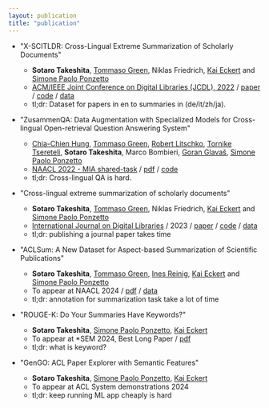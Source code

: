```yaml
---
layout: publication
title: "publication"
---
```


- "X-SCITLDR: Cross-Lingual Extreme Summarization of Scholarly Documents"
  - **Sotaro Takeshita**, [Tommaso Green](https://green-t.io/), Niklas Friedrich, [Kai Eckert](http://wiss.iuk.hdm-stuttgart.de/people/kai-eckert/) and [Simone Paolo Ponzetto](https://www.uni-mannheim.de/dws/people/professors/prof-dr-simone-paolo-ponzetto/)
  - [ACM/IEEE Joint Conference on Digital Libraries (JCDL), 2022](https://2022.jcdl.org/) / [paper](https://arxiv.org/abs/2205.15051) / [code](https://github.com/sobamchan/xscitldr) / [data](https://huggingface.co/datasets/umanlp/xscitldr)
  - tl;dr: Dataset for papers in en to summaries in (de/it/zh/ja).

- "ZusammenQA: Data Augmentation with Specialized Models for Cross-lingual Open-retrieval Question Answering System"
  - [Chia-Chien Hung](https://chiachienhung.github.io/), [Tommaso Green](https://green-t.io/), [Robert Litschko](https://rlitschk.github.io/), [Tornike Tsereteli](https://www.torniketsereteli.com/), **Sotaro Takeshita**, Marco Bombieri, [Goran Glavaš](https://sites.google.com/view/goranglavas), [Simone Paolo Ponzetto](https://www.uni-mannheim.de/dws/people/professors/prof-dr-simone-paolo-ponzetto/)
  - [NAACL 2022 - MIA shared-task](https://mia-workshop.github.io/index.html) / [pdf](https://arxiv.org/abs/2205.14981) / [code](https://github.com/umanlp/zusammenqa)
  - tl;dr: Cross-lingual QA is hard.

- "Cross-lingual extreme summarization of scholarly documents"
  - **Sotaro Takeshita**, [Tommaso Green](https://green-t.io/), Niklas Friedrich, [Kai Eckert](http://wiss.iuk.hdm-stuttgart.de/people/kai-eckert/) and [Simone Paolo Ponzetto](https://www.uni-mannheim.de/dws/people/professors/prof-dr-simone-paolo-ponzetto/)
  - [International Journal on Digital Libraries](https://www.springer.com/journal/799) / 2023 / [paper](https://link.springer.com/article/10.1007/s00799-023-00373-2) / [code](https://github.com/sobamchan/xscitldr) / [data](https://huggingface.co/datasets/umanlp/xscitldr)
  - tl;dr: publishing a journal paper takes time

- "ACLSum: A New Dataset for Aspect-based Summarization of Scientific Publications"
  - **Sotaro Takeshita**, [Tommaso Green](https://green-t.io/), [Ines Reinig](https://www.uni-mannheim.de/dws/people/researchers/phd-students/ines-reinig/), [Kai Eckert](http://wiss.iuk.hdm-stuttgart.de/people/kai-eckert/) and [Simone Paolo Ponzetto](https://www.uni-mannheim.de/dws/people/professors/prof-dr-simone-paolo-ponzetto/)
  - To appear at NAACL 2024 / [pdf](https://arxiv.org/abs/2403.05303) / [data](https://huggingface.co/datasets/sobamchan/aclsum)
  - tl;dr: annotation for summarization task take a lot of time

- "ROUGE-K: Do Your Summaries Have Keywords?"
  - **Sotaro Takeshita**, [Simone Paolo Ponzetto](https://www.uni-mannheim.de/dws/people/professors/prof-dr-simone-paolo-ponzetto/), [Kai Eckert](http://wiss.iuk.hdm-stuttgart.de/people/kai-eckert/)
  - To appear at *SEM 2024, Best Long Paper / [pdf](https://aclanthology.org/2024.starsem-1.6/)
  - tl;dr: what is keyword?

- "GenGO: ACL Paper Explorer with Semantic Features"
  - **Sotaro Takeshita**, [Simone Paolo Ponzetto](https://www.uni-mannheim.de/dws/people/professors/prof-dr-simone-paolo-ponzetto/), [Kai Eckert](http://wiss.iuk.hdm-stuttgart.de/people/kai-eckert/)
  - To appear at ACL System demonstrations 2024
  - tl;dr: keep running ML app cheaply is hard
